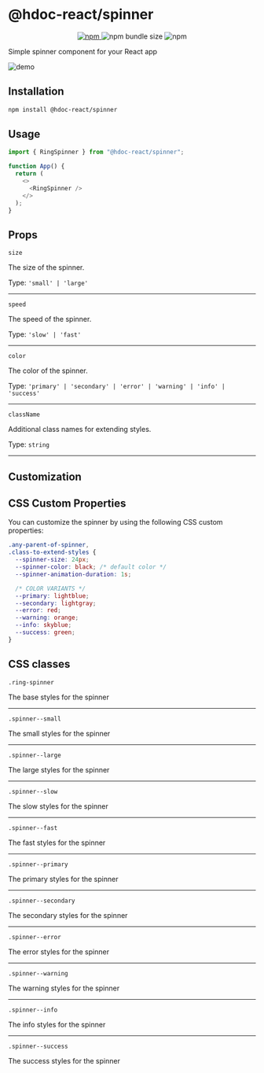 # @hdoc-react/spinner

<p align="center">
  <a href="https://www.npmjs.com/package/@hdoc-react/spinner">
    <img alt="npm" src="https://img.shields.io/npm/v/%40hdoc-react%2Fspinner">
  </a>
  <img alt="npm bundle size" src="https://img.shields.io/bundlephobia/minzip/%40hdoc-react%2Fspinner">
  <img alt="npm" src="https://img.shields.io/npm/dm/%40hdoc-react%2Fspinner">
</p>

Simple spinner component for your React app

![demo](https://github.com/Hdoc1509/react-components/assets/72316111/c95fda1c-1ade-4b94-8929-bfeb5a9782a0)

## Installation

```bash
npm install @hdoc-react/spinner
```

## Usage

```js
import { RingSpinner } from "@hdoc-react/spinner";

function App() {
  return (
    <>
      <RingSpinner />
    </>
  );
}
```

## Props

`size`

The size of the spinner.

Type: `'small' | 'large'`

---

`speed`

The speed of the spinner.

Type: `'slow' | 'fast'`

---

`color`

The color of the spinner.

Type: `'primary' | 'secondary' | 'error' | 'warning' | 'info' | 'success'`

---

`className`

Additional class names for extending styles.

Type: `string`

---

## Customization

## CSS Custom Properties

You can customize the spinner by using the following CSS custom properties:

```css
.any-parent-of-spinner,
.class-to-extend-styles {
  --spinner-size: 24px;
  --spinner-color: black; /* default color */
  --spinner-animation-duration: 1s;

  /* COLOR VARIANTS */
  --primary: lightblue;
  --secondary: lightgray;
  --error: red;
  --warning: orange;
  --info: skyblue;
  --success: green;
}
```

## CSS classes

`.ring-spinner`

The base styles for the spinner

---

`.spinner--small`

The small styles for the spinner

---

`.spinner--large`

The large styles for the spinner

---

`.spinner--slow`

The slow styles for the spinner

---

`.spinner--fast`

The fast styles for the spinner

---

`.spinner--primary`

The primary styles for the spinner

---

`.spinner--secondary`

The secondary styles for the spinner

---

`.spinner--error`

The error styles for the spinner

---

`.spinner--warning`

The warning styles for the spinner

---

`.spinner--info`

The info styles for the spinner

---

`.spinner--success`

The success styles for the spinner
